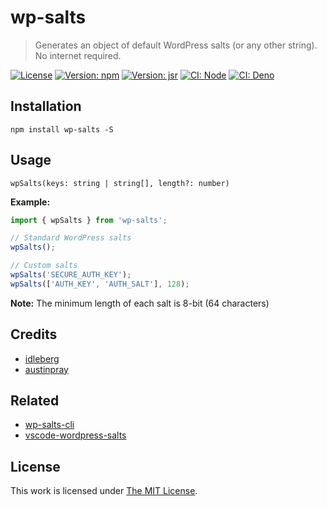 # wp-salts

> Generates an object of default WordPress salts (or any other string). No internet required.

[![License](https://img.shields.io/github/license/idleberg/node-wp-salts?color=blue&style=for-the-badge)](https://github.com/idleberg/node-wp-salts/blob/main/LICENSE)
[![Version: npm](https://img.shields.io/npm/v/wp-salts?style=for-the-badge)](https://www.npmjs.org/package/wp-salts)
[![Version: jsr](https://img.shields.io/jsr/v/@idleberg/node-wp-salts?style=for-the-badge)](https://jsr.io/@idleberg/node-wp-salts)
[![CI: Node](https://img.shields.io/github/actions/workflow/status/idleberg/node-wp-salts/node.yml?logo=nodedotjs&logoColor=white&style=for-the-badge)](https://github.com/idleberg/node-wp-salts/actions)
[![CI: Deno](https://img.shields.io/github/actions/workflow/status/idleberg/node-wp-salts/deno.yml?logo=deno&logoColor=white&style=for-the-badge)](https://github.com/idleberg/node-wp-salts/actions)

## Installation

`npm install wp-salts -S`

## Usage

`wpSalts(keys: string | string[], length?: number)`

**Example:**

```js
import { wpSalts } from 'wp-salts';

// Standard WordPress salts
wpSalts();

// Custom salts
wpSalts('SECURE_AUTH_KEY');
wpSalts(['AUTH_KEY', 'AUTH_SALT'], 128);
```

**Note:** The minimum length of each salt is 8-bit (64 characters)

## Credits

- [idleberg](https://github.com/idleberg)
- [austinpray](https://github.com/austinpray)

## Related

- [wp-salts-cli](https://www.npmjs.com/package/wp-salts-cli)
- [vscode-wordpress-salts](https://marketplace.visualstudio.com/items?itemName=idleberg.wordpress-salts)

## License

This work is licensed under [The MIT License](LICENSE).
